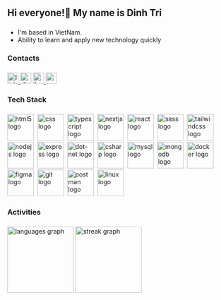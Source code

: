 <h2 align="left">Hi everyone!👋 My name is Dinh Tri</h2>

###

- I'm based in VietNam.
- Ability to learn and apply new technology quickly</p>

###

<h3 align="left">Contacts</h3>

###

<div align="left">
  <a href="www.linkedin.com/in/trí-nguyễn-đình-858995348" target="_blank">
    <img src="https://img.shields.io/static/v1?message=LinkedIn&logo=linkedin&label=&color=0077B5&logoColor=white&labelColor=&style=for-the-badge" height="25" alt="linkedin logo"  />
  </a>
  <img src="https://img.shields.io/static/v1?message=Discord&logo=discord&label=&color=7289DA&logoColor=white&labelColor=&style=for-the-badge" height="25" alt="discord logo"  />
  <a href="https://www.facebook.com/inhtri.992628/" target="_blank">
    <img src="https://img.shields.io/static/v1?message=Facebook&logo=facebook&label=&color=1877F2&logoColor=white&labelColor=&style=for-the-badge" height="25" alt="facebook logo"  />
  </a>
  <a href="tringuyen.21092003@gmail.com" target="_blank">
    <img src="https://img.shields.io/static/v1?message=Gmail&logo=gmail&label=&color=D14836&logoColor=white&labelColor=&style=for-the-badge" height="25" alt="gmail logo"  />
  </a>
</div>

###

<h3 align="left">Tech Stack</h3>

###

<div align="left">
  <img src="https://skillicons.dev/icons?i=html" height="60" alt="html5 logo"  />
  <img width="0" />
  <img src="https://skillicons.dev/icons?i=css" height="60" alt="css logo"  />
  <img width="0" />
  <img src="https://skillicons.dev/icons?i=ts" height="60" alt="typescript logo"  />
  <img width="0" />
  <img src="https://skillicons.dev/icons?i=nextjs" height="60" alt="nextjs logo"  />
  <img width="0" />
  <img src="https://skillicons.dev/icons?i=react" height="60" alt="react logo"  />
  <img width="0" />
  <img src="https://skillicons.dev/icons?i=sass" height="60" alt="sass logo"  />
  <img width="0" />
  <img src="https://skillicons.dev/icons?i=tailwind" height="60" alt="tailwindcss logo"  />
  <img width="0" />
  <img src="https://skillicons.dev/icons?i=nodejs" height="60" alt="nodejs logo"  />
  <img width="0" />
  <img src="https://skillicons.dev/icons?i=express" height="60" alt="express logo"  />
  <img width="0" />
  <img src="https://skillicons.dev/icons?i=dotnet" height="60" alt="dot-net logo"  />
  <img width="0" />
  <img src="https://skillicons.dev/icons?i=cs" height="60" alt="csharp logo"  />
  <img width="0" />
  <img src="https://skillicons.dev/icons?i=mysql" height="60" alt="mysql logo"  />
  <img width="0" />
  <img src="https://skillicons.dev/icons?i=mongodb" height="60" alt="mongodb logo"  />
  <img width="0" />
  <img src="https://skillicons.dev/icons?i=docker" height="60" alt="docker logo"  />
  <img width="0" />
  <img src="https://skillicons.dev/icons?i=figma" height="60" alt="figma logo"  />
  <img width="0" />
  <img src="https://skillicons.dev/icons?i=git" height="60" alt="git logo"  />
  <img width="0" />
  <img src="https://skillicons.dev/icons?i=postman" height="60" alt="postman logo"  />
  <img width="0" />
  <img src="https://skillicons.dev/icons?i=linux" height="60" alt="linux logo"  />
</div>


###

<h3 align="left">Activities</h3>

###

<div align="left">
  <img src="https://github-readme-stats.vercel.app/api/top-langs?username=dinhtri21&locale=en&hide_title=false&layout=compact&card_width=320&langs_count=5&theme=tokyonight&hide_border=false&order=2" height="150" alt="languages graph"  />
  <img src="https://streak-stats.demolab.com?user=dinhtri21&locale=en&mode=daily&theme=tokyonight&hide_border=false&border_radius=5&order=3" height="150" alt="streak graph"  />
</div>

###
